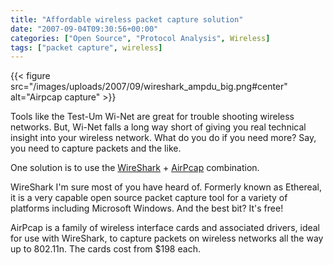 ```yaml
---
title: "Affordable wireless packet capture solution"
date: "2007-09-04T09:30:56+00:00"
categories: ["Open Source", "Protocol Analysis", Wireless]
tags: ["packet capture", wireless]
---
```


{{< figure src="/images/uploads/2007/09/wireshark_ampdu_big.png#center" alt="Airpcap capture" >}}

Tools like the Test-Um Wi-Net are great for trouble shooting wireless networks. But, Wi-Net falls a long way short of giving you real technical insight into your wireless network. What do you do if you need more? Say, you need to capture packets and the like.

One solution is to use the <a href="http://www.wireshark.org/">WireShark</a> + <a href="http://www.riverbed.com/products/performance-management-control/network-performance-management/wireless-packet-capture.html">AirPcap</a> combination.

WireShark I'm sure most of you have heard of. Formerly known as Ethereal, it is a very capable open source packet capture tool for a variety of platforms including Microsoft Windows. And the best bit? It's free!

AirPcap is a family of wireless interface cards and associated drivers, ideal for use with WireShark, to capture packets on wireless networks all the way up to 802.11n. The cards cost from $198 each.
